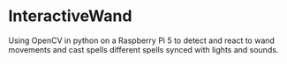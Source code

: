# InteractiveWand
Using OpenCV in python on a Raspberry Pi 5 to detect and react to wand movements and cast spells different spells synced with lights and sounds. 
